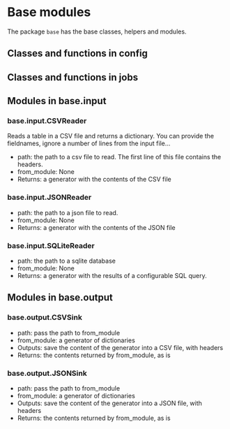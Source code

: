 # Base modules

The package `base` has the base classes, helpers and modules.

## Classes and functions in config

## Classes and functions in jobs

## Modules in base.input

### base.input.CSVReader

Reads a table in a CSV file and returns a dictionary. You can provide the fieldnames, ignore a number of lines from the input file...

- path: the path to a csv file to read. The first line of this file contains the headers.
- from_module: None
- Returns: a generator with the contents of the CSV file

### base.input.JSONReader

- path: the path to a json file to read.
- from_module: None
- Returns: a generator with the contents of the JSON file

### base.input.SQLiteReader

- path: the path to a sqlite database
- from_module: None
- Returns: a generator with the results of a configurable SQL query.

## Modules in base.output

### base.output.CSVSink

- path: pass the path to from_module
- from_module: a generator of dictionaries
- Outputs: save the content of the generator into a CSV file, with headers
- Returns: the contents returned by from_module, as is

### base.output.JSONSink

- path: pass the path to from_module
- from_module: a generator of dictionaries
- Outputs: save the content of the generator into a JSON file, with headers
- Returns: the contents returned by from_module, as is
